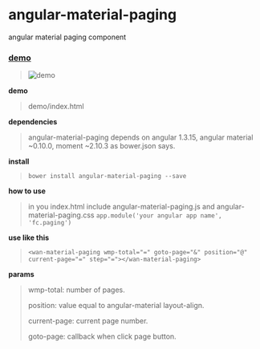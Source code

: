 # angular-material-paging
angular material paging component


### [demo](http://blog.0xfc.cn/2015/09/12/paging/) ###
> ![demo](http://7xl1b4.com1.z0.glb.clouddn.com/angular-material-paging.png)

**demo**

> demo/index.html

**dependencies**
> angular-material-paging depends on angular 1.3.15, angular material ~0.10.0, moment ~2.10.3 as bower.json says.

**install**
> `bower install angular-material-paging --save`

**how to use**

> in you index.html include angular-material-paging.js and angular-material-paging.css
> `app.module('your angular app name', 'fc.paging')`

**use like this**

> `<wan-material-paging wmp-total="=" goto-page="&" position="@" current-page="=" step="="></wan-material-paging>`

**params**
> wmp-total: number of pages.
> 
> position: value equal to angular-material layout-align.
> 
> current-page: current page number.
>  
> goto-page: callback when click page button.
